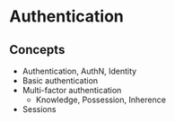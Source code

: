 # Authentication

## Concepts

- Authentication, AuthN, Identity
- Basic authentication
- Multi-factor authentication
  - Knowledge, Possession, Inherence
- Sessions